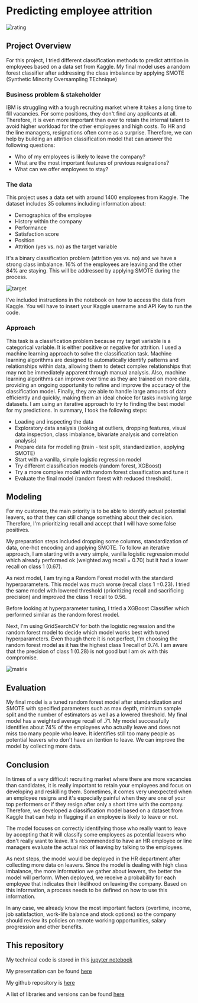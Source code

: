 # Predicting employee attrition
![rating](https://github.com/Julez89/ds-phase-5/blob/main/images/rating.jpg)

## Project Overview
For this project, I tried different classification methods to predict attrition in employees based on a data set from Kaggle.
My final model uses a random forest classifier after addressing the class imbalance by applying SMOTE (Synthetic Minority Oversampling TEchnique)

### Business problem & stakeholder
IBM is struggling with a tough recruiting market where it takes a long time to fill vacancies. For some positions, they don't find any applicants at all. 
Therefore, it is even more important than ever to retain the internal talent to avoid higher workload for the other employees and high costs.
To HR and the line managers, resignations often come as a surprise. Therefore, we can help by building an attrition classification model that can answer the following questions:

- Who of my employees is likely to leave the company?
- What are the most important features of previous resignations?
- What can we offer employees to stay?

### The data
This project uses a data set with around 1400 employees from Kaggle. The dataset includes 35 columns including information about:
- Demographics of the employee
- History within the company
- Performance
- Satisfaction score
- Position
- Attrition (yes vs. no) as the target variable

It's a binary classification problem (attrition yes vs. no) and we have a strong class imbalance. 16% of the employees are leaving and the other 84% are staying.
This will be addressed by applying SMOTE during the process.

![target](https://github.com/Julez89/ds-phase-5/blob/main/images/attrition.jpg)

I've included instructions in the notebook on how to access the data from Kaggle. You will have to insert your Kaggle username and API Key to run the code.

### Approach

This task is a classification problem because my target variable is a categorical variable. It is either positive or negative for attrition.
I used a machine learning approach to solve the classification task. Machine learning algorithms are designed to automatically identify patterns and relationships within data, allowing them to detect complex relationships that may not be immediately apparent through manual analysis. Also, machine learning algorithms can improve over time as they are trained on more data, providing an ongoing opportunity to refine and improve the accuracy of the classification model. Finally, they are able to handle large amounts of data efficiently and quickly, making them an ideal choice for tasks involving large datasets. 
I am using an iterative approach to try to finding the best model for my predictions.
In summary, I took the following steps:
- Loading and inspecting the data
- Exploratory data analysis (looking at outliers, dropping features, visual data inspection, class imbalance, bivariate analysis and correlation analysis)
- Prepare data for modelling (train - test split, standardization, applying SMOTE)
- Start with a vanilla, simple logistic regression model
- Try different classification models (random forest, XGBoost)
- Try a more complex model with random forest classification and tune it
- Evaluate the final model (random forest with reduced threshold).

## Modeling

For my customer, the main priority is to be able to identify actual potential leavers, so that they can still change something about their decision. 
Therefore, I'm prioritizing recall and accept that I will have some false positives.

My preparation steps included dropping some columns, standardization of data, one-hot encoding and applying SMOTE. 
To follow an iterative approach, I am starting with a very simple, vanilla logistic regression model which already performed ok (weighted avg recall = 0.70) but it had a lower recall on class 1 (0.67). 

As next model, I am trying a Random Forest model with the standard hyperparameters. This model was much worse (recall class 1 =0.23). 
I tried the same model with lowered threshold (prioritizing recall and sacrificing precision) and improved the class 1 recall to 0.56. 

Before looking at hyperparameter tuning, I tried a XGBoost Classifier which performed similar as the random forest model.

Next, I'm using GridSearchCV for both the logistic regression and the random forest model to decide which model works best with tuned hyperparameters. 
Even though there it is not perfect, I'm choosing the random forest model as it has the highest class 1 recall of 0.74. I am aware that the precision of class 1 (0.28) is not good but I am ok with this compromise.

![matrix](https://github.com/Julez89/ds-phase-5/blob/main/images/confusion.jpg)

## Evaluation

My final model is a tuned random forest model after standardization and SMOTE with specified parameters such as max depth, minimum sample split and the number of estimators as well as a lowered threshold. 
My final model has a weighted average recall of .71. My model successfully identifies about 74% of the employees who actually leave and does not miss too many people who leave. It identifies still too many people as potential leavers who don't have an itention to leave.
We can improve the model by collecting more data.

## Conclusion
In times of a very difficult recruiting market where there are more vacancies than candidates, it is really important to retain your employees and focus on developing and reskilling them. 
Sometimes, it comes very unexpected when an employee resigns and it's especially painful when they are one of your top performers or if they resign after only a short time with the company. 
Therefore, we developed a classification model based on a dataset from Kaggle that can help in flagging if an employee is likely to leave or not.

The model focuses on correctly identifying those who really want to leave by accepting that it will classify some employees as potential leavers who don't really want to leave. 
It's recommended to have an HR employee or line managers evaluate the actual risk of leaving by talking to the employees.

As next steps, the model would be deployed in the HR department after collecting more data on leavers. 
Since the model is dealing with high class imbalance, the more information we gather about leavers, the better the model will perform. 
When deployed, we receive a probability for each employee that indicates their likelihood on leaving the company. Based on this information, a process needs to be defined on how to use this information.

In any case, we already know the most important factors (overtime, income, job satisfaction, work-life balance and stock options) so the company should review its policies on remote working opportunities, 
salary progression and other benefits.

## This repository
My technical code is stored in this [jupyter notebook](https://github.com/Julez89/ds-phase-5-project/blob/main/Deliverables/notebook.pdf)

My presentation can be found [here](https://github.com/Julez89/ds-phase-5-project/blob/main/Deliverables/presentation.pdf)

My github repository is [here](https://github.com/Julez89/ds-phase-5-project/blob/main/Deliverables/github.pdf)

A list of libraries and versions can be found [here](https://github.com/Julez89/ds-phase-5-project/blob/main/requirements.txt)
